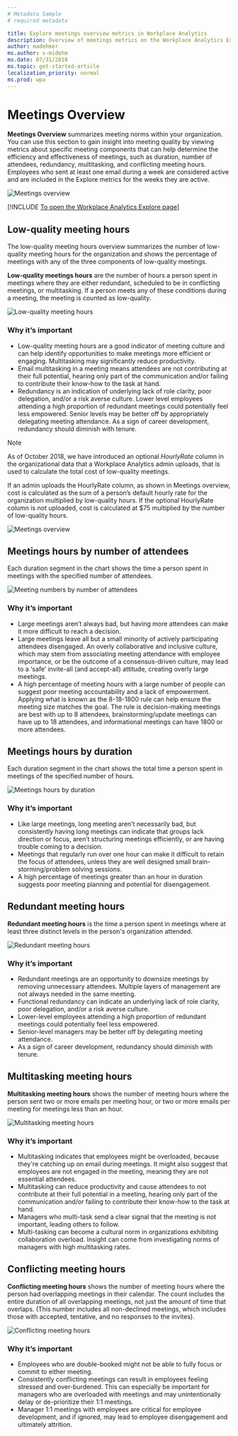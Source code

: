 ```yaml
---
# Metadata Sample
# required metadata

title: Explore meetings overview metrics in Workplace Analytics
description: Overview of meetings metrics on the Workplace Analytics Explore page.
author: madehmer
ms.author: v-midehm
ms.date: 07/31/2018
ms.topic: get-started-article
localization_priority: normal 
ms.prod: wpa
---
```

# Meetings Overview

**Meetings Overview** summarizes meeting norms within your organization. You can use this section to gain insight into meeting quality by viewing metrics about specific meeting components that can help determine the efficiency and effectiveness of meetings, such as duration, number of attendees, redundancy, multitasking, and conflicting meeting hours. Employees who sent at least one email during a week are considered active and are included in the Explore metrics for the weeks they are active.

![Meetings overview](../images/WpA/Use/Meetings-overview-explore-metrics.png)

[!INCLUDE [To open the Workplace Analytics Explore page](../includes/to-open-wpa-explore.md)]

## Low-quality meeting hours

The low-quality meeting hours overview summarizes the number of low-quality meeting hours for the organization and shows the percentage of meetings with any of the three components of low-quality meetings.

**Low-quality meetings hours** are the number of hours a person spent in meetings where they are either redundant, scheduled to be in conflicting meetings, or multitasking. If a person meets any of these conditions during a meeting, the meeting is counted as low-quality.

![Low-quality meeting hours](../images/WpA/Use/low-quality-meeting-hours-explore-metrics.png)

### Why it’s important

* Low-quality meeting hours are a good indicator of meeting culture and can help identify opportunities to make meetings more efficient or engaging. Multitasking may significantly reduce productivity.
* Email multitasking in a meeting means attendees are not contributing at their full potential, hearing only part of the communication and/or failing to contribute their know-how to the task at hand.
* Redundancy is an indication of underlying lack of role clarity, poor delegation, and/or a risk averse culture. Lower level employees attending a high proportion of redundant meetings could potentially feel less empowered. Senior levels may be better off by appropriately delegating meeting attendance. As a sign of career development, redundancy should diminish with tenure.


>[!Note]
> As of October 2018, we have introduced an optional *HourlyRate* column in the organizational data that a Workplace Analytics admin uploads, that is used to calculate the total cost of low-quality meetings.

If an admin uploads the HourlyRate column, as shown in Meetings overview, cost is calculated as the sum of a person’s default hourly rate for the organization multiplied by low-quality hours. If the optional HourlyRate column is not uploaded, cost is calculated at $75 multiplied by the number of low-quality hours.


![Meetings overview](../images/WpA/Use/Meetings-overview-explore-metrics.png)


 
## Meetings hours by number of attendees

Each duration segment in the chart shows the time a person spent in meetings with the specified number of attendees.

![Meeting numbers by number of attendees](../images/WpA/Use/meeting-hours-by-attendees-explore-metrics.png)

### Why it’s important

* Large meetings aren’t always bad, but having more attendees can make it more difficult to reach a decision.
* Large meetings leave all but a small minority of actively participating attendees disengaged. An overly collaborative and inclusive culture, which may stem from associating meeting attendance with employee importance, or be the outcome of a consensus-driven culture, may lead to a ‘safe’ invite-all (and accept-all) attitude, creating overly large meetings.
* A high percentage of meeting hours with a large number of people can suggest poor meeting accountability and a lack of empowerment. Applying what is known as the 8-18-1800 rule can help ensure the meeting size matches the goal. The rule is decision-making meetings are best with up to 8 attendees, brainstorming/update meetings can have up to 18 attendees, and informational meetings can have 1800 or more attendees.

## Meetings hours by duration
Each duration segment in the chart shows the total time a person spent in meetings of the specified number of hours.

![Meetings hours by duration](../images//WpA/Use/meeting-hours-by-duration-explore-data.png
)

### Why it’s important

* Like large meetings, long meeting aren’t necessarily bad, but consistently having long meetings can indicate that groups lack direction or focus, aren’t structuring meetings efficiently, or are having trouble coming to a decision.
* Meetings that regularly run over one hour can make it difficult to retain the focus of attendees, unless they are well designed small brain-storming/problem solving sessions.
* A high percentage of meetings greater than an hour in duration suggests poor meeting planning and potential for disengagement.

## Redundant meeting hours
**Redundant meeting hours** is the time a person spent in meetings where at least three distinct levels in the person's organization attended.

![Redundant meeting hours](../images/WpA/Use/redundant-meeting-hours-explore.png)

### Why it’s important

* Redundant meetings are an opportunity to downsize meetings by removing unnecessary attendees. Multiple layers of management are not always needed in the same meeting.
* Functional redundancy can indicate an underlying lack of role clarity, poor delegation, and/or a risk averse culture.
* Lower-level employees attending a high proportion of redundant meetings could potentially feel less empowered.
* Senior-level managers may be better off by delegating meeting attendance.
* As a sign of career development, redundancy should diminish with tenure.

## Multitasking meeting hours

**Multitasking meeting hours** shows the number of meeting hours where the person sent two or more emails per meeting hour, or two or more emails per meeting for meetings less than an hour.

![Multitasking meeting hours](../images/WpA/Use/multitasking-meeting-hours-explore.png)

### Why it’s important

* Multitasking indicates that employees might be overloaded, because they're catching up on email during meetings. It might also suggest that employees are not engaged in the meeting, meaning they are not essential attendees.
* Multitasking can reduce productivity and cause attendees to not contribute at their full potential in a meeting, hearing only part of the communication and/or failing to contribute their know-how to the task at hand.
* Managers who multi-task send a clear signal that the meeting is not important, leading others to follow.
* Multi-tasking can become a cultural norm in organizations exhibiting collaboration overload. Insight can come from investigating norms of managers with high multitasking rates.

## Conflicting meeting hours

**Conflicting meeting hours** shows the number of meeting hours where the person had overlapping meetings in their calendar. The count includes the entire duration of all overlapping meetings, not just the amount of time that overlaps. (This number includes all non-declined meetings, which includes those with accepted, tentative, and no responses to the invites).

![Conflicting meeting hours](../images/WpA/Use/conflicting-meeting-hours-explore.png)

### Why it’s important

* Employees who are double-booked might not be able to fully focus or commit to either meeting.
* Consistently conflicting meetings can result in employees feeling stressed and over-burdened. This can especially be important for managers who are overloaded with meetings and may unintentionally delay or de-prioritize their 1:1 meetings.
* Manager 1:1 meetings with employees are critical for employee development, and if ignored, may lead to employee disengagement and ultimately attrition.